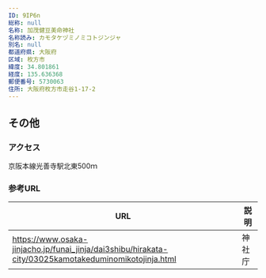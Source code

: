 ```yaml
---
ID: 9IP6n
総称: null
名称: 加茂健豆美命神社
名称読み: カモタケヅミノミコトジンジャ
別名: null
都道府県: 大阪府
区域: 枚方市
緯度: 34.801861
経度: 135.636368
郵便番号: 5730063
住所: 大阪府枚方市走谷1-17-2
---
```


## その他

### アクセス

京阪本線光善寺駅北東500ｍ

### 参考URL

| URL                                                                                                   | 説明   |
| ----------------------------------------------------------------------------------------------------- | ------ |
| https://www.osaka-jinjacho.jp/funai_jinja/dai3shibu/hirakata-city/03025kamotakeduminomikotojinja.html | 神社庁 |
